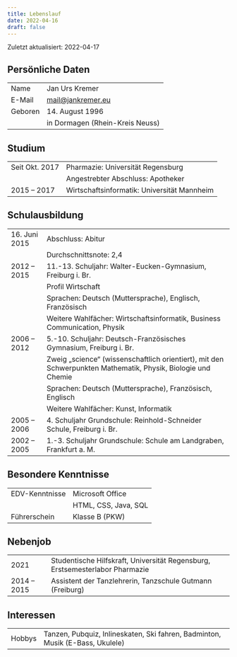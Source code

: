 ```yaml
---
title: Lebenslauf
date: 2022-04-16
draft: false
---
```

Zuletzt aktualisiert: 2022-04-17

## Persönliche Daten

|||
|---|---|
|Name|Jan Urs Kremer|
|E-Mail|[mail@jankremer.eu](mailto:mail@jankremer.eu)|
|Geboren|14. August 1996|
||in Dormagen (Rhein-Kreis Neuss)|

## Studium

|||
|---|---|
|Seit Okt. 2017|Pharmazie: Universität Regensburg|
||Angestrebter Abschluss: Apotheker |
|2015 – 2017|Wirtschaftsinformatik: Universität Mannheim|

## Schulausbildung

|||
|---|---|
|16. Juni 2015|Abschluss: Abitur|
||Durchschnittsnote: 2,4|
|2012 – 2015|11.-13. Schuljahr: Walter-Eucken-Gymnasium, Freiburg i. Br.|
||Profil Wirtschaft|
||Sprachen: Deutsch (Muttersprache), Englisch, Französisch|
||Weitere Wahlfächer: Wirtschaftsinformatik, Business Communication, Physik|
|2006 – 2012|5.-10. Schuljahr: Deutsch-Französisches Gymnasium, Freiburg i. Br.|
||Zweig „science“ (wissenschaftlich orientiert), mit den Schwerpunkten Mathematik, Physik, Biologie und Chemie|
||Sprachen: Deutsch (Muttersprache), Französisch, Englisch|
||Weitere Wahlfächer: Kunst, Informatik|
|2005 – 2006|4. Schuljahr Grundschule: Reinhold-Schneider Schule, Freiburg i. Br.|
|2002 – 2005|1.-3. Schuljahr Grundschule: Schule am Landgraben, Frankfurt a. M.|

## Besondere Kenntnisse

|||
|---|---|
|EDV-Kenntnisse|Microsoft Office|
||HTML, CSS, Java, SQL|
|Führerschein|Klasse B (PKW)|

## Nebenjob

|||
|---|---|
|2021|Studentische Hilfskraft, Universität Regensburg, Erstsemesterlabor Pharmazie|
|2014 – 2015|Assistent der Tanzlehrerin, Tanzschule Gutmann (Freiburg)|

## Interessen

|||
|---|---|
|Hobbys|Tanzen, Pubquiz, Inlineskaten, Ski fahren, Badminton, Musik (E-Bass, Ukulele)|
